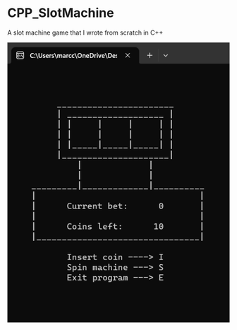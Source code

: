 # CPP_SlotMachine  
A slot machine game that I wrote from scratch in C++  
  
![readmeImage](readmeImage.png)  

